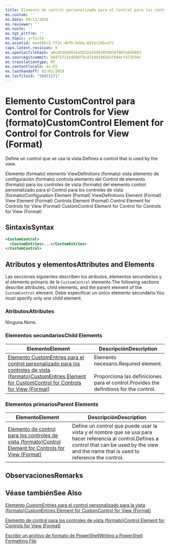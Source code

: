 ```yaml
---
title: Elemento de control personalizado para el Control para los controles de vista (formato) | Microsoft Docs
ms.custom: ''
ms.date: 09/13/2016
ms.reviewer: ''
ms.suite: ''
ms.tgt_pltfrm: ''
ms.topic: article
ms.assetid: eee505c3-ff2c-4bfb-b48a-037ec34bce72
caps.latest.revision: 8
ms.openlocfilehash: a0c8548dd916a5b32a56462058858f887a9d5803
ms.sourcegitcommit: b6871f21bd666f9cd71dd336bb3f844cf472b56c
ms.translationtype: MT
ms.contentlocale: es-ES
ms.lasthandoff: 02/03/2019
ms.locfileid: "56853171"
---
```

# <a name="customcontrol-element-for-control-for-controls-for-view-format"></a><span data-ttu-id="270dc-102">Elemento CustomControl para Control for Controls for View (formato)</span><span class="sxs-lookup"><span data-stu-id="270dc-102">CustomControl Element for Control for Controls for View (Format)</span></span>

<span data-ttu-id="270dc-103">Define un control que se usa la vista.</span><span class="sxs-lookup"><span data-stu-id="270dc-103">Defines a control that is used by the view.</span></span>

<span data-ttu-id="270dc-104">Elemento (formato) elemento ViewDefinitions (formato) vista elemento de configuración (formato) controla elemento del Control de elemento (formato) para los controles de vista (formato) del elemento control personalizado para el Control para los controles de vista (formato)</span><span class="sxs-lookup"><span data-stu-id="270dc-104">Configuration Element (Format) ViewDefinitions Element (Format) View Element (Format) Controls Element (Format) Control Element for Controls for View (Format) CustomControl Element for Control for Controls for View (Format)</span></span>

## <a name="syntax"></a><span data-ttu-id="270dc-105">Sintaxis</span><span class="sxs-lookup"><span data-stu-id="270dc-105">Syntax</span></span>

```xml
<CustomControl>
  <CustomEntries>...</CustomEntries>
</CustomControl>
```

## <a name="attributes-and-elements"></a><span data-ttu-id="270dc-106">Atributos y elementos</span><span class="sxs-lookup"><span data-stu-id="270dc-106">Attributes and Elements</span></span>

<span data-ttu-id="270dc-107">Las secciones siguientes describen los atributos, elementos secundarios y el elemento primario de la `CustomControl` elemento.</span><span class="sxs-lookup"><span data-stu-id="270dc-107">The following sections describe attributes, child elements, and the parent element of the `CustomControl` element.</span></span> <span data-ttu-id="270dc-108">Debe especificar un único elemento secundario.</span><span class="sxs-lookup"><span data-stu-id="270dc-108">You must specify only one child element.</span></span>

### <a name="attributes"></a><span data-ttu-id="270dc-109">Atributos</span><span class="sxs-lookup"><span data-stu-id="270dc-109">Attributes</span></span>

<span data-ttu-id="270dc-110">Ninguna.</span><span class="sxs-lookup"><span data-stu-id="270dc-110">None.</span></span>

### <a name="child-elements"></a><span data-ttu-id="270dc-111">Elementos secundarios</span><span class="sxs-lookup"><span data-stu-id="270dc-111">Child Elements</span></span>

|<span data-ttu-id="270dc-112">Elemento</span><span class="sxs-lookup"><span data-stu-id="270dc-112">Element</span></span>|<span data-ttu-id="270dc-113">Descripción</span><span class="sxs-lookup"><span data-stu-id="270dc-113">Description</span></span>|
|-------------|-----------------|
|[<span data-ttu-id="270dc-114">Elemento CustomEntries para el control personalizado para los controles de vista (formato)</span><span class="sxs-lookup"><span data-stu-id="270dc-114">CustomEntries Element for CustomControl for Controls for View (Format)</span></span>](./customentries-element-for-customcontrol-for-controls-for-view-format.md)|<span data-ttu-id="270dc-115">Elemento necesario.</span><span class="sxs-lookup"><span data-stu-id="270dc-115">Required element.</span></span><br /><br /> <span data-ttu-id="270dc-116">Proporciona las definiciones para el control.</span><span class="sxs-lookup"><span data-stu-id="270dc-116">Provides the definitions for the control.</span></span>|

### <a name="parent-elements"></a><span data-ttu-id="270dc-117">Elementos primarios</span><span class="sxs-lookup"><span data-stu-id="270dc-117">Parent Elements</span></span>

|<span data-ttu-id="270dc-118">Elemento</span><span class="sxs-lookup"><span data-stu-id="270dc-118">Element</span></span>|<span data-ttu-id="270dc-119">Descripción</span><span class="sxs-lookup"><span data-stu-id="270dc-119">Description</span></span>|
|-------------|-----------------|
|[<span data-ttu-id="270dc-120">Elemento de control para los controles de vista (formato)</span><span class="sxs-lookup"><span data-stu-id="270dc-120">Control Element for Controls for View (Format)</span></span>](./control-element-for-controls-for-view-format.md)|<span data-ttu-id="270dc-121">Define un control que puede usar la vista y el nombre que se usa para hacer referencia al control.</span><span class="sxs-lookup"><span data-stu-id="270dc-121">Defines a control that can be used by the view and the name that is used to reference the control.</span></span>|

## <a name="remarks"></a><span data-ttu-id="270dc-122">Observaciones</span><span class="sxs-lookup"><span data-stu-id="270dc-122">Remarks</span></span>

## <a name="see-also"></a><span data-ttu-id="270dc-123">Véase también</span><span class="sxs-lookup"><span data-stu-id="270dc-123">See Also</span></span>

[<span data-ttu-id="270dc-124">Elemento CustomEntries para el control personalizado para la vista (formato)</span><span class="sxs-lookup"><span data-stu-id="270dc-124">CustomEntries Element for CustomControl for View (Format)</span></span>](./customentries-element-for-customcontrol-for-controls-for-configuration-format.md)

[<span data-ttu-id="270dc-125">Elemento de control para los controles de vista (formato)</span><span class="sxs-lookup"><span data-stu-id="270dc-125">Control Element for Controls for View (Format)</span></span>](./control-element-for-controls-for-view-format.md)

[<span data-ttu-id="270dc-126">Escribir un archivo de formato de PowerShell</span><span class="sxs-lookup"><span data-stu-id="270dc-126">Writing a PowerShell Formatting File</span></span>](./writing-a-powershell-formatting-file.md)
